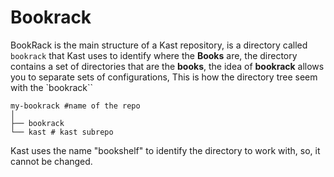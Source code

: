 # Bookrack

BookRack is the main structure of a Kast repository, is a directory called `bookrack` that Kast uses to identify where the **Books** are, the directory contains a set of directories that are the **books**, the idea of **bookrack** allows you to separate sets of configurations, This is how the directory tree seem with the `bookrack`` 

```
my-bookrack #name of the repo
│
├── bookrack
└── kast # kast subrepo
```

Kast uses the name "bookshelf" to identify the directory to work with,  so, it cannot be changed.

